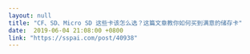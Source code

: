 ```yaml
---
layout: null
title: "CF、SD、Micro SD 这些卡该怎么选？这篇文章教你如何买到满意的储存卡"
date:  2019-06-04 21:08:00 +0800
link: "https://sspai.com/post/40938"
---
```


